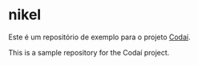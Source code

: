 # nikel

Este é um repositório de exemplo para o projeto [Codaí](https://www.growdev.com.br/).

This is a sample repository for the Codaí project.
